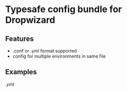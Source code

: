 # Typesafe config bundle for Dropwizard

## Features

* .conf or .yml format supported
* config for multiple environments in same file

## Examples

*.yml*
